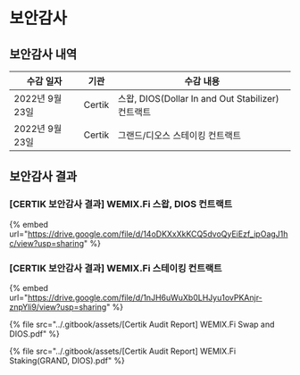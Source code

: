 # 보안감사

## 보안감사 내역

| 수감 일자        | 기관     | 수감 내용                                       |
| ------------ | ------ | ------------------------------------------- |
| 2022년 9월 23일 | Certik | 스왑, DIOS(Dollar In and Out Stabilizer) 컨트랙트 |
| 2022년 9월 23일 | Certik | 그랜드/디오스 스테이킹 컨트랙트                           |

## 보안감사 결과

### \[CERTIK 보안감사 결과] WEMIX.Fi 스왑, DIOS 컨트랙트

{% embed url="https://drive.google.com/file/d/14oDKXxXkKCQ5dvoQyEiEzf_ipOagJ1hc/view?usp=sharing" %}

### \[CERTIK 보안감사 결과] WEMIX.Fi 스테이킹 컨트랙트

{% embed url="https://drive.google.com/file/d/1nJH6uWuXb0LHJyu1ovPKAnjr-znpYli9/view?usp=sharing" %}

{% file src="../.gitbook/assets/[Certik Audit Report] WEMIX.Fi Swap and DIOS.pdf" %}

{% file src="../.gitbook/assets/[Certik Audit Report] WEMIX.Fi Staking(GRAND, DIOS).pdf" %}
